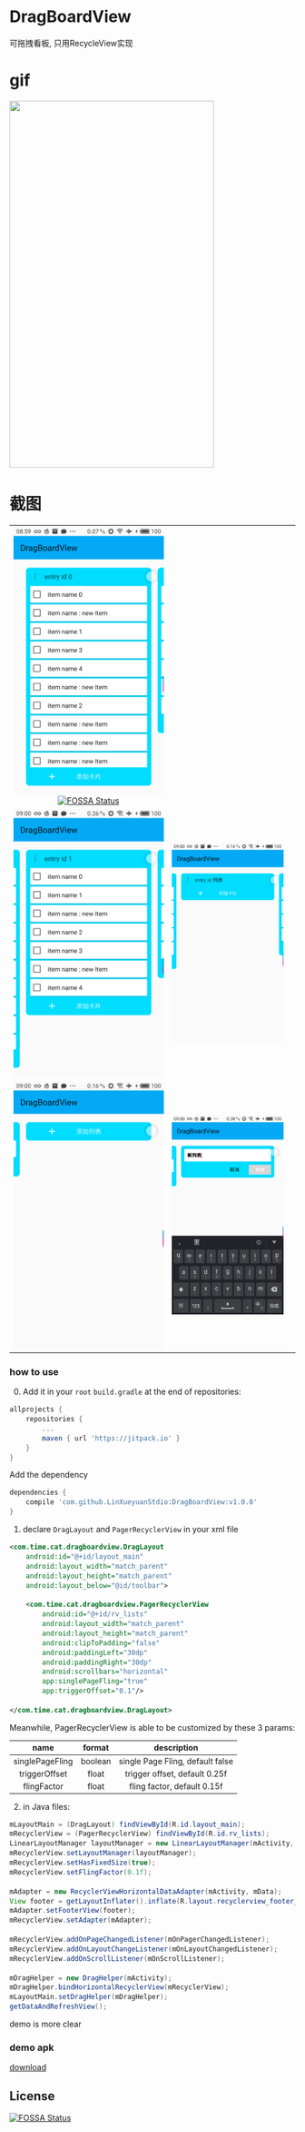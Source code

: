 # DragBoardView
可拖拽看板, 只用RecycleView实现

# gif

<img src="art/device-2018-04-04-085351.gif" width="360" height="645"/>

# 截图

|  |  |  |
|:---:|:---:|:---:|
|![截图1](/art/device-2018-04-04-085942.png)[![FOSSA Status](https://app.fossa.io/api/projects/git%2Bgithub.com%2FLinXueyuanStdio%2FDragBoardView.svg?type=shield)](https://app.fossa.io/projects/git%2Bgithub.com%2FLinXueyuanStdio%2FDragBoardView?ref=badge_shield)
|![截图2](/art/device-2018-04-04-090017.png)|![截图3](/art/device-2018-04-04-090030.png)|
|![截图4](/art/device-2018-04-04-090047.png)|![截图5](/art/device-2018-04-04-090115.png)|

### how to use
0. Add it in your `root` `build.gradle` at the end of repositories:
```gradle
allprojects {
    repositories {
        ...
        maven { url 'https://jitpack.io' }
    }
}
```
Add the dependency
```gradle
dependencies {
    compile 'com.github.LinXueyuanStdio:DragBoardView:v1.0.0'
}
```

1. declare `DragLayout` and `PagerRecyclerView` in your xml file
```xml
<com.time.cat.dragboardview.DragLayout
    android:id="@+id/layout_main"
    android:layout_width="match_parent"
    android:layout_height="match_parent"
    android:layout_below="@id/toolbar">

    <com.time.cat.dragboardview.PagerRecyclerView
        android:id="@+id/rv_lists"
        android:layout_width="match_parent"
        android:layout_height="match_parent"
        android:clipToPadding="false"
        android:paddingLeft="30dp"
        android:paddingRight="30dp"
        android:scrollbars="horizontal"
        app:singlePageFling="true"
        app:triggerOffset="0.1"/>

</com.time.cat.dragboardview.DragLayout>

```
Meanwhile, PagerRecyclerView is able to be customized by these 3 params:

|name|format|description|
|:---:|:---:|:---:|
| singlePageFling | boolean | single Page Fling, default false |
| triggerOffset | float | trigger offset, default 0.25f |
| flingFactor | float | fling factor, default 0.15f |

2. in Java files:
```java
mLayoutMain = (DragLayout) findViewById(R.id.layout_main);
mRecyclerView = (PagerRecyclerView) findViewById(R.id.rv_lists);
LinearLayoutManager layoutManager = new LinearLayoutManager(mActivity, LinearLayoutManager.HORIZONTAL, false);
mRecyclerView.setLayoutManager(layoutManager);
mRecyclerView.setHasFixedSize(true);
mRecyclerView.setFlingFactor(0.1f);

mAdapter = new RecyclerViewHorizontalDataAdapter(mActivity, mData);
View footer = getLayoutInflater().inflate(R.layout.recyclerview_footer_addlist, null, false);
mAdapter.setFooterView(footer);
mRecyclerView.setAdapter(mAdapter);

mRecyclerView.addOnPageChangedListener(mOnPagerChangedListener);
mRecyclerView.addOnLayoutChangeListener(mOnLayoutChangedListener);
mRecyclerView.addOnScrollListener(mOnScrollListener);

mDragHelper = new DragHelper(mActivity);
mDragHelper.bindHorizontalRecyclerView(mRecyclerView);
mLayoutMain.setDragHelper(mDragHelper);
getDataAndRefreshView();
```

demo is more clear

### demo apk
[download](art/app-debug.apk)


## License
[![FOSSA Status](https://app.fossa.io/api/projects/git%2Bgithub.com%2FLinXueyuanStdio%2FDragBoardView.svg?type=large)](https://app.fossa.io/projects/git%2Bgithub.com%2FLinXueyuanStdio%2FDragBoardView?ref=badge_large)